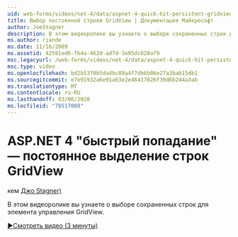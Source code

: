 ```yaml
---
uid: web-forms/videos/net-4/data/aspnet-4-quick-hit-persistent-gridview-row-selection
title: Выбор постоянной строки GridView | Документация Майкрософт
author: JoeStagner
description: В этом видеоролике вы узнаете о выборе сохраненных строк для элемента управления GridView.
ms.author: riande
ms.date: 11/16/2009
ms.assetid: 42591ed6-fb4a-462d-ad7d-3e95dc628af9
msc.legacyurl: /web-forms/videos/net-4/data/aspnet-4-quick-hit-persistent-gridview-row-selection
msc.type: video
ms.openlocfilehash: bd2b5370b5da4bc89a4f7db6b86e27a3bab15db1
ms.sourcegitcommit: e7e91932a6e91a63e2e46417626f39d6b244a3ab
ms.translationtype: MT
ms.contentlocale: ru-RU
ms.lasthandoff: 03/06/2020
ms.locfileid: "78517008"
---
```

# <a name="aspnet-4-quick-hit--persistent-gridview-row-selection"></a>ASP.NET 4 "быстрый попадание" — постоянное выделение строк GridView

кем [Джо Stagner)](https://github.com/JoeStagner)

В этом видеоролике вы узнаете о выборе сохраненных строк для элемента управления GridView. 

[&#9654;Смотреть видео (3 минуты)](https://channel9.msdn.com/Blogs/ASP-NET-Site-Videos/aspnet-4-quick-hit-persistent-gridview-row-selection)
